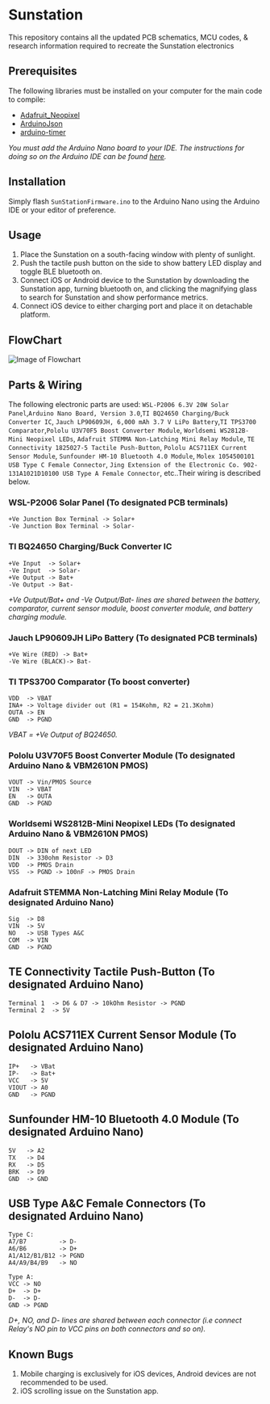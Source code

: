# Sunstation

This repository contains all the updated PCB schematics, MCU codes, & research information required to recreate the Sunstation electronics

## Prerequisites

The following libraries must be installed on your computer for the main code to compile:
- <a href="https://github.com/adafruit/Adafruit_NeoPixel"> Adafruit_Neopixel </a>
- <a href="https://github.com/bblanchon/ArduinoJson"> ArduinoJson </a>
- <a href="https://github.com/contrem/arduino-timer"> arduino-timer </a>

*You must add the Arduino Nano board to your IDE. The instructions for doing so on the Arduino IDE can be found [here](https://www.arduino.cc/en/Guide/ArduinoNano).*

## Installation

Simply flash ```SunStationFirmware.ino``` to the Arduino Nano using the Arduino IDE or your editor of preference.

## Usage 

1. Place the Sunstation on a south-facing window with plenty of sunlight.
2. Push the tactile push button on the side to show battery LED display and toggle BLE bluetooth on.
3. Connect iOS or Android device to the Sunstation by downloading the Sunstation app, turning bluetooth on, and clicking the magnifying glass to search for Sunstation and show performance metrics.
4. Connect iOS device to either charging port and place it on detachable platform.


## FlowChart
![Image of Flowchart](https://github.com/SunstationDev/Sunstation/blob/main/Updated%20Flowchart.png)


## Parts & Wiring

The following electronic parts are used: ```WSL-P2006 6.3V 20W Solar Panel```,```Arduino Nano Board, Version 3.0```,```TI BQ24650 Charging/Buck Converter IC```, ```Jauch LP90609JH, 6,000 mAh 3.7 V LiPo Battery```,```TI TPS3700 Comparator```,```Pololu U3V70F5 Boost Converter Module```, ```Worldsemi WS2812B-Mini Neopixel LEDs```, ```Adafruit STEMMA Non-Latching Mini Relay Module```, ```TE Connectivity 1825027-5 Tactile Push-Button```, ```Pololu ACS711EX Current Sensor Module```, ```Sunfounder HM-10 Bluetooth 4.0 Module```, ```Molex 1054500101 USB Type C Female Connector```, ```Jing Extension of the Electronic Co. 902-131A1021D10100 USB Type A Female Connector```, etc..Their wiring is described below.

### WSL-P2006 Solar Panel (To designated PCB terminals)
```
+Ve Junction Box Terminal -> Solar+
-Ve Junction Box Terminal -> Solar-
```
### TI BQ24650 Charging/Buck Converter IC 
```
+Ve Input  -> Solar+
-Ve Input  -> Solar-
+Ve Output -> Bat+
-Ve Output -> Bat-
```
*+Ve Output/Bat+ and -Ve Output/Bat- lines are shared between the battery, comparator, current sensor module, boost converter module, and battery charging module.*

### Jauch LP90609JH LiPo Battery (To designated PCB terminals)
``` 
+Ve Wire (RED) -> Bat+
-Ve Wire (BLACK)-> Bat-
```
### TI TPS3700 Comparator (To boost converter)
```
VDD  -> VBAT
INA+ -> Voltage divider out (R1 = 154Kohm, R2 = 21.3Kohm)
OUTA -> EN
GND  -> PGND
```
*VBAT = +Ve Output of BQ24650.*

### Pololu U3V70F5 Boost Converter Module (To designated Arduino Nano & VBM2610N PMOS)  
```
VOUT -> Vin/PMOS Source 
VIN  -> VBAT 
EN   -> OUTA 
GND  -> PGND
```
### Worldsemi WS2812B-Mini Neopixel LEDs (To designated Arduino Nano & VBM2610N PMOS)
``` 
DOUT -> DIN of next LED 
DIN  -> 330ohm Resistor -> D3 
VDD  -> PMOS Drain
VSS  -> PGND -> 100nF -> PMOS Drain
```
### Adafruit STEMMA Non-Latching Mini Relay Module (To designated Arduino Nano)
``` 
Sig  -> D8 
VIN  -> 5V 
NO   -> USB Types A&C
COM  -> VIN
GND  -> PGND
```
## TE Connectivity Tactile Push-Button (To designated Arduino Nano)
```
Terminal 1  -> D6 & D7 -> 10kOhm Resistor -> PGND 
Terminal 2  -> 5V 
```
## Pololu ACS711EX Current Sensor Module (To designated Arduino Nano)
```
IP+   -> VBat 
IP-   -> Bat+ 
VCC   -> 5V
VIOUT -> A0
GND   -> PGND
```
## Sunfounder HM-10 Bluetooth 4.0 Module (To designated Arduino Nano)
```
5V   -> A2 
TX   -> D4
RX   -> D5
BRK  -> D9
GND  -> GND
```
## USB Type A&C Female Connectors (To designated Arduino Nano)
```
Type C: 
A7/B7         -> D-
A6/B6         -> D+
A1/A12/B1/B12 -> PGND
A4/A9/B4/B9   -> NO
```
```
Type A:
VCC -> NO
D+  -> D+
D-  -> D-
GND -> PGND
```
*D+, NO, and D- lines are shared between each connector (i.e connect Relay's NO pin to VCC pins on both connectors and so on).*

## Known Bugs
1. Mobile charging is exclusively for iOS devices, Android devices are not recommended to be used.  
2. iOS scrolling issue on the Sunstation app. 
